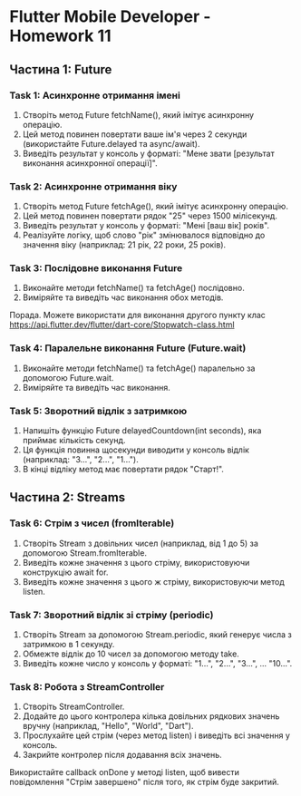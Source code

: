 # Flutter Mobile Developer - Homework 11

## Частина 1: Future

### Task 1: Асинхронне отримання імені

1. Створіть метод Future<String> fetchName(), який імітує асинхронну операцію.
2. Цей метод повинен повертати ваше ім'я через 2 секунди (використайте Future.delayed та async/await).
3. Виведіть результат у консоль у форматі: "Мене звати [результат виконання асинхронної операції]".

### Task 2: Асинхронне отримання віку

1. Створіть метод Future<String> fetchAge(), який імітує асинхронну операцію.
2. Цей метод повинен повертати рядок "25" через 1500 мілісекунд.
3. Виведіть результат у консоль у форматі: "Мені [ваш вік] років".
4. Реалізуйте логіку, щоб слово "рік" змінювалося відповідно до значення віку (наприклад: 21 рік, 22 роки, 25 років).

### Task 3: Послідовне виконання Future

1. Виконайте методи fetchName() та fetchAge() послідовно.
2. Виміряйте та виведіть час виконання обох методів.

Порада. Можете використати для виконання другого пункту клас https://api.flutter.dev/flutter/dart-core/Stopwatch-class.html

### Task 4: Паралельне виконання Future (Future.wait)

1. Виконайте методи fetchName() та fetchAge() паралельно за допомогою Future.wait.
2. Виміряйте та виведіть час виконання.

### Task 5: Зворотний відлік з затримкою

1. Напишіть функцію Future<String> delayedCountdown(int seconds), яка приймає кількість секунд.
2. Ця функція повинна щосекунди виводити у консоль відлік (наприклад: "3...", "2...", "1...").
3. В кінці відліку метод має повертати рядок "Старт!".

## Частина 2: Streams

### Task 6: Стрім з чисел (fromIterable)

1. Створіть Stream<int> з довільних чисел (наприклад, від 1 до 5) за допомогою Stream.fromIterable.
2. Виведіть кожне значення з цього стріму, використовуючи конструкцію await for.
3. Виведіть кожне значення з цього ж стріму, використовуючи метод listen.

### Task 7: Зворотний відлік зі стріму (periodic)

1. Створіть Stream<int> за допомогою Stream.periodic, який генерує числа з затримкою в 1 секунду.
2. Обмежте відлік до 10 чисел за допомогою методу take.
3. Виведіть кожне число у консоль у форматі: "1...", "2...", "3...", ... "10...".

### Task 8: Робота з StreamController

1. Створіть StreamController<String>.
2. Додайте до цього контролера кілька довільних рядкових значень вручну (наприклад, "Hello", "World", "Dart").
3. Прослухайте цей стрім (через метод listen) і виведіть всі значення у консоль.
4. Закрийте контролер після додавання всіх значень.

Використайте callback onDone у методі listen, щоб вивести повідомлення "Стрім завершено" після того, як стрім буде закритий.
